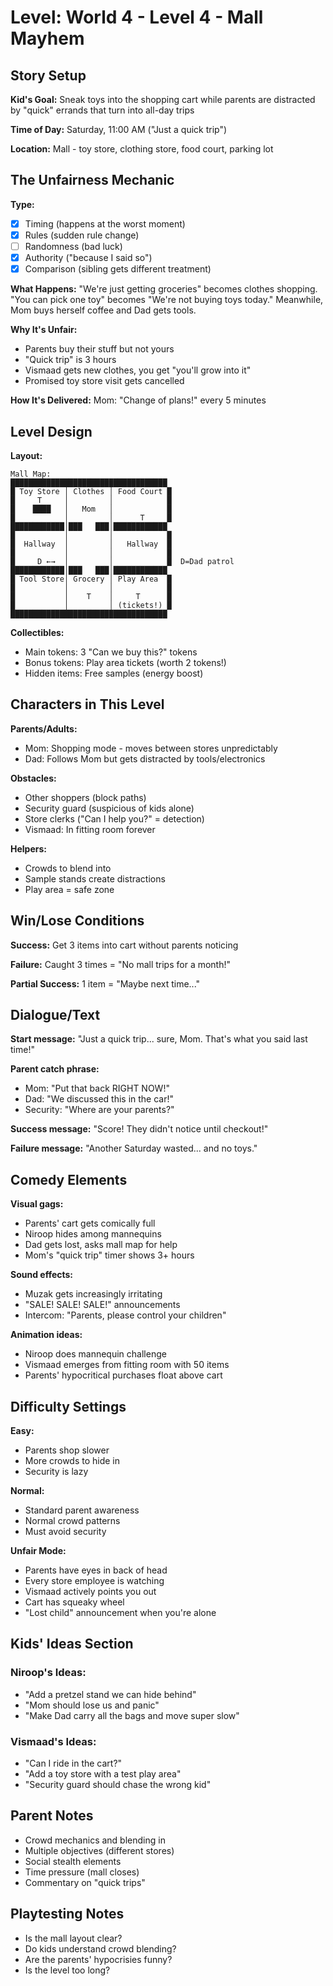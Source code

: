 # Level: World 4 - Level 4 - Mall Mayhem

## Story Setup
**Kid's Goal:** 
Sneak toys into the shopping cart while parents are distracted by "quick" errands that turn into all-day trips

**Time of Day:** 
Saturday, 11:00 AM ("Just a quick trip")

**Location:** 
Mall - toy store, clothing store, food court, parking lot

## The Unfairness Mechanic
**Type:** 
- [x] Timing (happens at the worst moment)
- [x] Rules (sudden rule change)
- [ ] Randomness (bad luck)
- [x] Authority ("because I said so")
- [x] Comparison (sibling gets different treatment)

**What Happens:**
"We're just getting groceries" becomes clothes shopping. "You can pick one toy" becomes "We're not buying toys today." Meanwhile, Mom buys herself coffee and Dad gets tools.

**Why It's Unfair:**
- Parents buy their stuff but not yours
- "Quick trip" is 3 hours
- Vismaad gets new clothes, you get "you'll grow into it"
- Promised toy store visit gets cancelled

**How It's Delivered:** 
Mom: "Change of plans!" every 5 minutes

## Level Design
**Layout:** 
```
Mall Map:
███████████████████████████████████
█ Toy Store │ Clothes │ Food Court █
█     T     │         │            █
█    ████   │   Mom   │            █
█           │         │      T     █
████████████│███   ███│████████████
█           │         │            █
█  Hallway  │         │   Hallway  █
█           │         │            █
█     D ←→  │         │            █  D=Dad patrol
████████████│███   ███│████████████
█ Tool Store│ Grocery │ Play Area  █
█           │         │            █
█           │    T    │     T      █
█           │         │ (tickets!) █
███████████████████████████████████
```

**Collectibles:**
- Main tokens: 3 "Can we buy this?" tokens
- Bonus tokens: Play area tickets (worth 2 tokens!)
- Hidden items: Free samples (energy boost)

## Characters in This Level
**Parents/Adults:**
- Mom: Shopping mode - moves between stores unpredictably
- Dad: Follows Mom but gets distracted by tools/electronics

**Obstacles:**
- Other shoppers (block paths)
- Security guard (suspicious of kids alone)
- Store clerks ("Can I help you?" = detection)
- Vismaad: In fitting room forever

**Helpers:**
- Crowds to blend into
- Sample stands create distractions
- Play area = safe zone

## Win/Lose Conditions
**Success:** 
Get 3 items into cart without parents noticing

**Failure:** 
Caught 3 times = "No mall trips for a month!"

**Partial Success:** 
1 item = "Maybe next time..."

## Dialogue/Text
**Start message:**
"Just a quick trip... sure, Mom. That's what you said last time!"

**Parent catch phrase:**
- Mom: "Put that back RIGHT NOW!"
- Dad: "We discussed this in the car!"
- Security: "Where are your parents?"

**Success message:**
"Score! They didn't notice until checkout!"

**Failure message:**
"Another Saturday wasted... and no toys."

## Comedy Elements
**Visual gags:**
- Parents' cart gets comically full
- Niroop hides among mannequins
- Dad gets lost, asks mall map for help
- Mom's "quick trip" timer shows 3+ hours

**Sound effects:**
- Muzak gets increasingly irritating
- "SALE! SALE! SALE!" announcements
- Intercom: "Parents, please control your children"

**Animation ideas:**
- Niroop does mannequin challenge
- Vismaad emerges from fitting room with 50 items
- Parents' hypocritical purchases float above cart

## Difficulty Settings
**Easy:** 
- Parents shop slower
- More crowds to hide in
- Security is lazy

**Normal:** 
- Standard parent awareness
- Normal crowd patterns
- Must avoid security

**Unfair Mode:** 
- Parents have eyes in back of head
- Every store employee is watching
- Vismaad actively points you out
- Cart has squeaky wheel
- "Lost child" announcement when you're alone

## Kids' Ideas Section
### Niroop's Ideas:
- "Add a pretzel stand we can hide behind"
- "Mom should lose us and panic"
- "Make Dad carry all the bags and move super slow"

### Vismaad's Ideas:
- "Can I ride in the cart?"
- "Add a toy store with a test play area"
- "Security guard should chase the wrong kid"

## Parent Notes
- Crowd mechanics and blending in
- Multiple objectives (different stores)
- Social stealth elements
- Time pressure (mall closes)
- Commentary on "quick trips"

## Playtesting Notes
<!-- To be filled after kids play -->
- Is the mall layout clear?
- Do kids understand crowd blending?
- Are the parents' hypocrisies funny?
- Is the level too long?